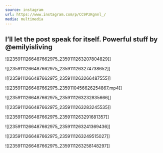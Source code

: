 ```yaml
---
source: instagram
url: https://www.instagram.com/p/CC9PzKgnnl_/
media: multimedia
---
```


## I’ll let the post speak for itself. Powerful stuff by @emilyisliving

![[2359111266487662975_2359111263207804829]]

![[2359111266487662975_2359111263274738652]]

![[2359111266487662975_2359111263266487555]]

![[2359111266487662975_2359110456626254867.mp4]]

![[2359111266487662975_2359111263232835666]]

![[2359111266487662975_2359111263283245535]]

![[2359111266487662975_2359111263291681357]]

![[2359111266487662975_2359111263241369436]]

![[2359111266487662975_2359111263249515027]]

![[2359111266487662975_2359111263258148297]]

